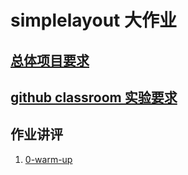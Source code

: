 # simplelayout 大作业

## [总体项目要求](https://www.yuque.com/idrl/python-training/pvvx6d)

## [github classroom 实验要求](https://www.yuque.com/idrl/python-training/av75a9)

## 作业讲评

1. [0-warm-up](https://idrl-assignment.github.io/simplelayout-comment/0-warm-up-comment.html)